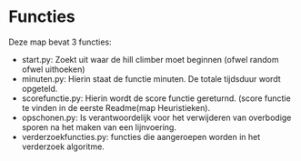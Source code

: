 # Functies

Deze map bevat 3 functies:
- start.py: Zoekt uit waar de hill climber moet beginnen (ofwel random ofwel uithoeken)
- minuten.py: Hierin staat de functie minuten. De totale tijdsduur wordt opgeteld.
- scorefunctie.py: Hierin wordt de score functie gereturnd. (score functie te 
vinden in de eerste Readme(map Heuristieken). 
- opschonen.py: Is verantwoordelijk voor het verwijderen van overbodige sporen na het maken van een lijnvoering.
- verderzoekfuncties.py: functies die aangeroepen worden in het verderzoek algoritme.
